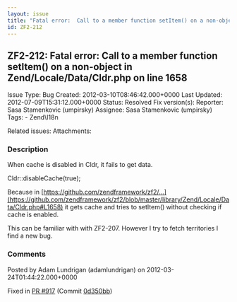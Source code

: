 ```yaml
---
layout: issue
title: "Fatal error:  Call to a member function setItem() on a non-object in Zend/Locale/Data/Cldr.php on line 1658"
id: ZF2-212
---
```


ZF2-212: Fatal error: Call to a member function setItem() on a non-object in Zend/Locale/Data/Cldr.php on line 1658
-------------------------------------------------------------------------------------------------------------------

 Issue Type: Bug Created: 2012-03-10T08:46:42.000+0000 Last Updated: 2012-07-09T15:31:12.000+0000 Status: Resolved Fix version(s): 
 Reporter:  Sasa Stamenkovic (umpirsky)  Assignee:  Sasa Stamenkovic (umpirsky)  Tags: - Zend\\I18n
 
 Related issues: 
 Attachments: 
### Description

When cache is disabled in Cldr, it fails to get data.

Cldr::disableCache(true);

Because in [https://github.com/zendframework/zf2/…](https://github.com/zendframework/zf2/blob/master/library/Zend/Locale/Data/Cldr.php#L1658) it gets cache and tries to setItem() without checking if cache is enabled.

This can be familiar with with ZF2-207. However I try to fetch territories I find a new bug.

 

 

### Comments

Posted by Adam Lundrigan (adamlundrigan) on 2012-03-24T01:44:22.000+0000

Fixed in [PR #917](https://github.com/zendframework/zf2/pull/917) (Commit [0d350bb](https://github.com/zendframework/zf2/commit/0d350bb))

 

 